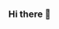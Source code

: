 ### Hi there 👋

<!--
**S559228-Mounica/S559228-Mounica** is a ✨ _special_ ✨ repository because its `README.md` (this file) appears on your GitHub profile.

Here are some ideas to get you started:

- 🔭 I’m currently working on github.com
- 🌱 I’m currently learning Developing webapps
- 👯 I’m looking to collaborate on RPA
- 🤔 I’m looking for help with markdown
- 💬 Ask me about java
- 📫 How to reach me: https://github.com/S559228-Mounica/S559228-Mounica
- 😄 Pronouns: she/her
- ⚡ Fun fact: nothing much
-->
